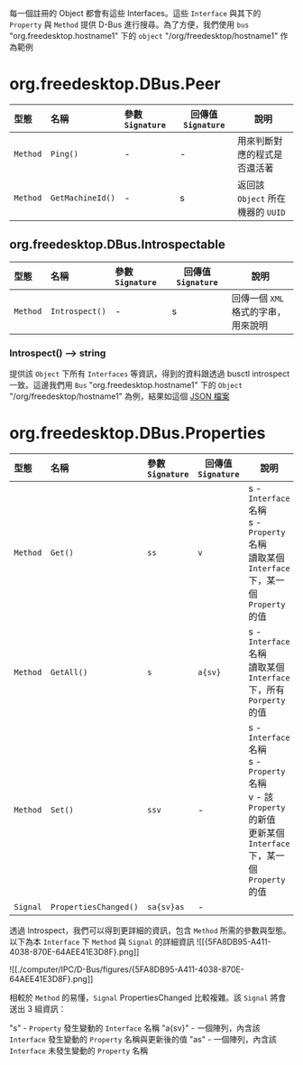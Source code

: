 
每一個註冊的 Object 都會有這些 Interfaces。這些 `Interface` 與其下的 `Property` 與 `Method` 提供 D-Bus 進行搜尋。為了方便，我們使用 `bus` "org.freedesktop.hostname1" 下的 `object` "/org/freedesktop/hostname1" 作為範例

# org.freedesktop.DBus.Peer

| 型態       | 名稱               | 參數 `Signature` | 回傳值 `Signature` | 說明                        |
| :------- | :--------------- | :------------- | --------------- | ------------------------- |
| `Method` | `Ping()`         | -              | -               | 用來判斷對應的程式是否還活著            |
| `Method` | `GetMachineId()` | -              | s               | 返回該 `Object` 所在機器的 `UUID` |

## org.freedesktop.DBus.Introspectable

| 型態       | 名稱             | 參數 `Signature` | 回傳值 `Signature` | 說明                    |
| :------- | :------------- | :------------- | --------------- | --------------------- |
| `Method` | `Introspect()` | -              | s               | 回傳一個 `XML` 格式的字串，用來說明 |

### Introspect() --> string

提供該 `Object` 下所有 `Interfaces` 等資訊，得到的資料跟透過 busctl introspect 一致。這邊我們用 `Bus` "org.freedesktop.hostname1" 下的 `Object` "/org/freedesktop/hostname1" 為例，結果如這個 [JSON 檔案](./computer/IPC/D-Bus/attachments/org.freedesktop.hostname1.json)

# org.freedesktop.DBus.Properties

| 型態       | 名稱                    | 參數 `Signature` | 回傳值 `Signature` | 說明                                                                                                      |
| :------- | :-------------------- | :------------- | --------------- | ------------------------------------------------------------------------------------------------------- |
| `Method` | `Get()`               | `ss`           | `v`             | s - `Interface` 名稱<br>s - `Property` 名稱<br>讀取某個 `Interface` 下，某一個 `Property` 的值                         |
| `Method` | `GetAll()`            | `s`            | `a{sv}`         | s - `Interface` 名稱<br>讀取某個 `Interface` 下，所有 `Porperty` 的值                                               |
| `Method` | `Set()`               | `ssv`          | -               | s - `Interface` 名稱<br>s - `Property` 名稱<br>v - 該 `Property` 的新值<br>更新某個 `Interface` 下，某一個 `Property` 的值 |
| `Signal` | `PropertiesChanged()` | `sa{sv}as`     | -               |                                                                                                         |
透過 Introspect，我們可以得到更詳細的資訊，包含 `Method` 所需的參數與型態。以下為本 `Interface` 下 `Method` 與 `Signal` 的詳細資訊
![[{5FA8DB95-A411-4038-870E-64AEE41E3D8F}.png]]

![[./computer/IPC/D-Bus/figures/{5FA8DB95-A411-4038-870E-64AEE41E3D8F}.png]]

相較於 `Method` 的易懂，`Signal` PropertiesChanged 比較複雜。該 `Signal` 將會送出 3 組資訊：

"s" - `Property` 發生變動的 `Interface` 名稱
"a{sv}" - 一個陣列，內含該 `Interface` 發生變動的 `Property` 名稱與更新後的值
"as" - 一個陣列，內含該 `Interface` 未發生變動的 `Property` 名稱


